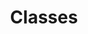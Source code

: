 ---
parent: Browse the NMDC Schema
title: Classes
has_children: true
nav_order: 1
layout: default
---